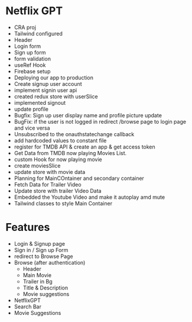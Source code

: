 # Netflix GPT

- CRA proj
- Tailwind configured
- Header
- Login form
- Sign up form
- form validation
- useRef Hook
- Firebase setup
- Deploying our app to production
- Create signup user account
- implement signin user api
- created redux store with userSlice
- implemented signout
- update profile
- Bugfix: Sign up user display name and profile picture update
- BugFix: if the user is not logged in redirect /browse page to login page and vice versa
- Unsubscribed to the onauthstatechange callback
- add hardcoded values to constant file
- register for TMDB API & create an app & get access token
- Get Data from TMDB now playing Movies List.
- custom Hook for now playing movie
- create moviesSlice
- update store with movie data
- Planning for MainCOntainer and secondary container
- Fetch Data for Trailer Video
- Update store with trailer Video Data
- Embedded the Youtube Video and make it autoplay amd mute
- Tailwind classes to style Main Container




# Features

- Login & Signup page
- Sign in / Sign up Form
- redirect to Browse Page
- Browse (after authentication)
  - Header
  - Main Movie
  - Trailer in Bg
  - Title & Description
  - Movie suggestions
- NetflixGPT
- Search Bar
- Movie Suggestions
